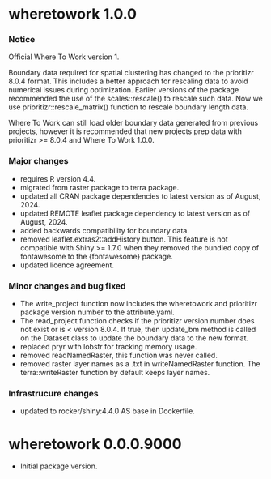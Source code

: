 # wheretowork 1.0.0

### Notice
Official Where To Work version 1. 

Boundary data required for spatial clustering has changed to the prioritizr
8.0.4 format. This includes a better approach for rescaling data to avoid 
numerical issues during optimization. Earlier versions of the package 
recommended the use of the scales::rescale() to rescale such data. Now we use 
prioritizr::rescale_matrix() function to rescale boundary length data. 

Where To Work can still load older boundary data generated from previous 
projects, however it is recommended that new projects prep data with 
prioritizr >= 8.0.4 and Where To Work 1.0.0.

### Major changes
- requires R version 4.4.
- migrated from raster package to terra package.
- updated all CRAN package dependencies to latest version as of August, 2024.
- updated REMOTE leaflet package dependency to latest version as of August, 2024.
- added backwards compatibility for boundary data.
- removed leaflet.extras2::addHistory button. This feature is not compatible with
Shiny >= 1.7.0 when they removed the bundled copy of fontawesome to the 
{fontawesome} package.
- updated licence agreement.

### Minor changes and bug fixed
- The write_project function now includes the wheretowork and prioritizr package 
version number to the attribute.yaml.
- The read_project function checks if the prioritizr version number does 
not exist or is < version 8.0.4. If true, then update_bm method is called 
on the Dataset class to update the boundary data to the new format.
- replaced pryr with lobstr for tracking memory usage.
- removed readNamedRaster, this function was never called. 
- removed raster layer names as a .txt in writeNamedRaster function.
The terra::writeRaster function by default keeps layer names. 

### Infrastrucure changes
- updated to rocker/shiny:4.4.0 AS base in Dockerfile. 

# wheretowork 0.0.0.9000

- Initial package version.
